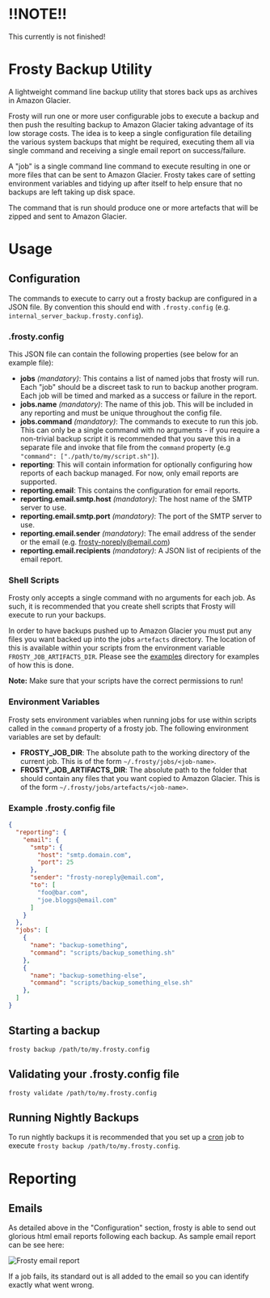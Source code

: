 # !!NOTE!!

This currently is not finished!

# Frosty Backup Utility

A lightweight command line backup utility that stores back ups as archives in Amazon Glacier.

Frosty will run one or more user configurable jobs to execute a backup and then push the resulting  backup to Amazon Glacier taking advantage of its low storage costs. The idea is to keep a single configuration file detailing the various system backups that might be required, executing them all via single command and receiving a single email report on success/failure.

A "job" is a single command line command to execute resulting in one or more files that can be sent to Amazon Glacier. Frosty takes care of setting environment variables and tidying up after itself to help ensure that no backups are left taking up disk space.

The command that is run should produce one or more artefacts that will be zipped and sent to Amazon Glacier.

# Usage

## Configuration

The commands to execute to carry out a frosty backup are configured in a JSON file. By convention this should end with `.frosty.config` (e.g. `internal_server_backup.frosty.config`).

### .frosty.config

This JSON file can contain the following properties (see below for an example file):

- **jobs** *(mandatory)*: This contains a list of named jobs that frosty will run. Each "job" should be a discreet task to run to backup another program. Each job will be timed and marked as a success or failure in the report.
- **jobs.name** *(mandatory)*: The name of this job. This will be included in any reporting and must be unique throughout the config file.
- **jobs.command** *(mandatory)*: The commands to execute to run this job. This can only be a single command with no arguments - if you require a non-trivial backup script it is recommended that you save this in a separate file and invoke that file from the `command` property (e.g `"command": ["./path/to/my/script.sh"]`).
- **reporting**: This will contain information for optionally configuring how reports of each backup managed. For now, only email reports are supported.
- **reporting.email**: This contains the configuration for email reports.
- **reporting.email.smtp.host** *(mandatory)*: The host name of the SMTP server to use.
- **reporting.email.smtp.port** *(mandatory)*: The port of the SMTP server to use.
- **reporting.email.sender** *(mandatory)*: The email address of the sender or the email (e.g. frosty-noreply@email.com)
- **reporting.email.recipients** *(mandatory)*: A JSON list of recipients of the email report.

### Shell Scripts

Frosty only accepts a single command with no arguments for each job. As such, it is recommended that you create shell scripts that Frosty will execute to run your backups.

In order to have backups pushed up to Amazon Glacier you must put any files you want backed up into the jobs `artefacts` directory. The location of this is available within your scripts from the environment variable `FROSTY_JOB_ARTIFACTS_DIR`. Please see the [examples](examples) directory for examples of how this is done.

**Note:** Make sure that your scripts have the correct permissions to run!

### Environment Variables

Frosty sets environment variables when running jobs for use within scripts called in the `command` property of a frosty job. The following environment variables are set by default:

- **FROSTY_JOB_DIR**: The absolute path to the working directory of the current job. This is of the form `~/.frosty/jobs/<job-name>`.
- **FROSTY_JOB_ARTIFACTS_DIR**: The absolute path to the folder that should contain any files that you want copied to Amazon Glacier. This is of the form `~/.frosty/jobs/artefacts/<job-name>`.

### Example .frosty.config file

```json
{
  "reporting": {
    "email": {
      "smtp": {
        "host": "smtp.domain.com",
        "port": 25
      },
      "sender": "frosty-noreply@email.com",
      "to": [
        "foo@bar.com",
        "joe.bloggs@email.com"
      ]
    }
  },
  "jobs": [
    {
      "name": "backup-something",
      "command": "scripts/backup_something.sh"
    },
    {
      "name": "backup-something-else",
      "command": "scripts/backup_something_else.sh"
    },
  ]
}
```

## Starting a backup
`frosty backup /path/to/my.frosty.config`

## Validating your .frosty.config file
`frosty validate /path/to/my.frosty.config`

## Running Nightly Backups
To run nightly backups it is recommended that you set up a [cron](https://en.wikipedia.org/wiki/Cron) job to execute `frosty backup /path/to/my.frosty.config`.

# Reporting

## Emails

As detailed above in the "Configuration" section, frosty is able to send out glorious html email reports following each backup. As sample email report can be see here:

![Frosty email report](https://i.imgur.com/GeW9Qek.png)

If a job fails, its standard out is all added to the email so you can identify exactly what went wrong.



